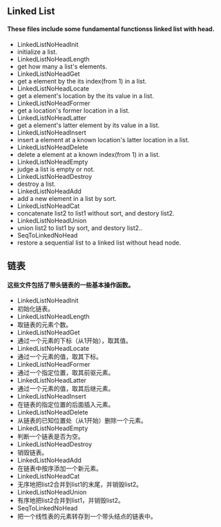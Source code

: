 ## Linked List
#### These files include some  fundamental functionss linked list with head.
- LinkedListNoHeadInit
 - initialize a list.
- LinkedListNoHeadLength
 - get how many a list's elements.
- LinkedListNoHeadGet
 - get a element by the its index(from 1) in a list.
- LinkedListNoHeadLocate
 - get a element's location by the its value in a list.
- LinkedListNoHeadFormer
 - get a location's former location in a list.
- LinkedListNoHeadLatter
 - get a element's latter element by its value in a list.
- LinkedListNoHeadInsert
 - insert a element at a known location's latter location in a list.
- LinkedListNoHeadDelete
 - delete a element at a known index(from 1) in a list.
- LinkedListNoHeadEmpty
 - judge a list is empty or not.
- LinkedListNoHeadDestroy
 - destroy a list.
- LinkedListNoHeadAdd
 - add a new element in a list by sort.
- LinkedListNoHeadCat
 - concatenate list2 to list1 without sort, and destory list2.
- LinkedListNoHeadUnion
 - union list2 to list1 by sort, and destory list2..
- SeqToLinkedNoHead
 - restore a sequential list to a linked list without head node.

## 链表
#### 这些文件包括了带头链表的一些基本操作函数。
- LinkedListNoHeadInit
 - 初始化链表。
- LinkedListNoHeadLength
 - 取链表的元素个数。
- LinkedListNoHeadGet
 - 通过一个元素的下标（从1开始），取其值。
- LinkedListNoHeadLocate
 - 通过一个元素的值，取其下标。
- LinkedListNoHeadFormer
 - 通过一个指定位置，取其前驱元素。
- LinkedListNoHeadLatter
 - 通过一个元素的值，取其后继元素。
- LinkedListNoHeadInsert
 - 在链表的指定位置的后面插入元素。
- LinkedListNoHeadDelete
 - 从链表的已知位置处（从1开始）删除一个元素。
- LinkedListNoHeadEmpty
 - 判断一个链表是否为空。
- LinkedListNoHeadDestroy
 - 销毁链表。
- LinkedListNoHeadAdd
 - 在链表中按序添加一个新元素。
- LinkedListNoHeadCat
 - 无序地把list2合并到list1的末尾，并销毁list2。
- LinkedListNoHeadUnion
 - 有序地把list2合并到list1，并销毁list2。
- SeqToLinkedNoHead
 - 把一个线性表的元素转存到一个带头结点的链表中。
